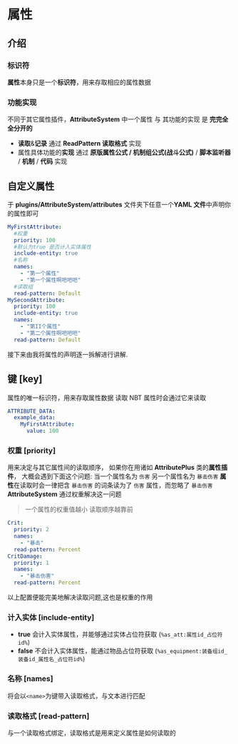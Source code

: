 # 属性

## 介绍

### 标识符

**属性**本身只是一个**标识符**，用来存取相应的属性数据

<!-- 例:

有一个 名(key)为 `PhysicalDamage` 的属性，

存：属性数据会以 `PhysicalDamage` 为键来存储

取：属性数据要通过 `PhysicalDamage` 来读取

> 就是**映射(mapping)**啦，高中必修一的概念 一个 key 对应一个属性数据 -->

### 功能实现

不同于其它属性插件，**AttributeSystem** 中一个属性 与 其功能的实现 是 **完完全全分开的**

- **读取**&**记录** 通过 **ReadPattern 读取格式** 实现
- 属性具体功能的**实现** 通过 **原版属性公式 / **机制组公式**(战斗公式)** / **脚本监听器** / **机制** / **代码** 实现

## 自定义属性

于 **plugins/AttributeSystem/attributes** 文件夹下任意一个**YAML 文件**中声明你的属性即可

```yaml
MyFirstAttribute:
  #权重
  priority: 100
  #默认为true 是否计入实体属性
  include-entity: true
  #名称
  names:
    - "第一个属性"
    - "第一个属性啊吧吧吧"
  #读取组
  read-pattern: Default
MySecondAttribute:
  priority: 100
  include-entity: true
  names:
    - "第II个属性"
    - "第二个属性啊吧吧吧"
  read-pattern: Default
```

接下来由我将属性的声明逐一拆解进行讲解.

## 键 [key]

属性的唯一标识符，用来存取属性数据
读取 NBT 属性时会通过它来读取

```yaml
ATTRIBUTE_DATA:
  example_data:
    MyFirstAttribute:
      value: 100
```

### 权重 [priority]

用来决定与其它属性间的读取顺序，
如果你在用诸如 **AttributePlus** 类的**属性插件**，
大概会遇到下面这个问题:
当一个属性名为 `伤害`
另一个属性名为 `暴击伤害`
**属性**在读取时会一律把含 `暴击伤害` 的词条读为了 `伤害` 属性，而忽略了 `暴击伤害`
**AttributeSystem** 通过权重解决这一问题

> 一个属性的权重值越小 读取顺序越靠前

```yaml
Crit:
  priority: 2
  names:
    - "暴击"
  read-pattern: Percent
CritDamage:
  priority: 1
  names:
    - "暴击伤害"
  read-pattern: Percent
```

以上配置便能完美地解决读取问题,这也是权重的作用

### 计入实体 [include-entity]

- **true** 会计入实体属性，并能够通过实体占位符获取 (`%as_att:属性id_占位符id%`)
- **false** 不会计入实体属性，能通过物品占位符获取 (`%as_equipment:装备组id_装备id_属性名_占位符id%`)

### 名称 [names]

将会以`<name>`为键带入读取格式，与文本进行匹配

### 读取格式 [read-pattern]

与一个读取格式绑定，读取格式是用来定义属性是如何读取的
